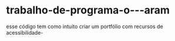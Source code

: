 # trabalho-de-programa-o---aram
esse código tem como intuito criar um portfólio com recursos de acessibilidade- 
